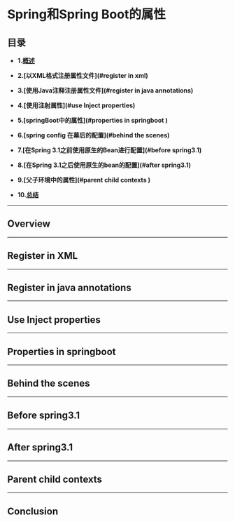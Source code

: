# Spring和Spring Boot的属性

## 目录

- **1.[概述](#overview)**

- **2.[以XML格式注册属性文件](#register in xml)**

- **3.[使用Java注释注册属性文件](#register in java annotations)**

- **4.[使用注射属性](#use Inject properties)**

- **5.[springBoot中的属性](#properties in springboot )**

- **6.[spring config 在幕后的配置](#behind the scenes)**

- **7.[在Spring 3.1之前使用原生的Bean进行配置](#before spring3.1)**

- **8.[在Spring 3.1之后使用原生的bean的配置](#after spring3.1)**

- **9.[父子环境中的属性](#parent child contexts )**

- **10.[总结](#conclusion )**


---
## Overview

---
## Register in XML


---
## Register in java annotations


---
## Use Inject properties


---
## Properties in springboot


---
## Behind the scenes


---
## Before spring3.1


---
## After spring3.1


---
## Parent child contexts


---
## Conclusion 